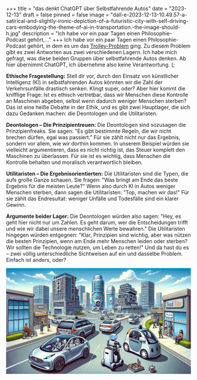 +++
title = "das denkt ChatGPT über Selbstfahrende Autos"
date = "2023-12-13"
draft = false
pinned = false
image = "dall-e-2023-12-13-10.49.57-a-satirical-and-slightly-ironic-depiction-of-a-futuristic-city-with-self-driving-cars-embodying-the-theme-of-ai-in-transportation.-the-image-should-h.jpg"
description = "Ich habe vor ein paar Tagen einen Philosophie-Podcast gehört,..."
+++
Ich habe vor ein paar Tagen einen Philosophie-Podcast gehört, in dem es um das [Trolley-Problem](https://de.wikipedia.org/wiki/Trolley-Problem) ging. Zu diesem Problem gibt es zwei Antworten aus zwei verschiedenen Lagern. Ich habe mich gefragt, was diese beiden Gruppen über selbstfahrende Autos denken. Ab hier übernimmt ChatGPT, ich übernehme also keine Verantwortung. (;

**Ethische Fragestellung:**
Stell dir vor, durch den Einsatz von künstlicher Intelligenz (KI) in selbstfahrenden Autos könnten wir die Zahl der Verkehrsunfälle drastisch senken. Klingt super, oder? Aber hier kommt die knifflige Frage: Ist es ethisch vertretbar, dass wir Menschen diese Kontrolle an Maschinen abgeben, selbst wenn dadurch weniger Menschen sterben? Das ist eine heiße Debatte in der Ethik, und es gibt zwei Hauptlager, die sich dazu Gedanken machen: die Deontologen und die Utilitaristen.

**Deontologen – Die Prinzipientreuen:**
Die Deontologen sind sozusagen die Prinzipienfreaks. Sie sagen: "Es gibt bestimmte Regeln, die wir nicht brechen dürfen, egal was passiert." Für sie zählt nicht nur das Ergebnis, sondern vor allem, wie wir dorthin kommen. In unserem Beispiel würden sie vielleicht argumentieren, dass es nicht richtig ist, das Steuer komplett den Maschinen zu überlassen. Für sie ist es wichtig, dass Menschen die Kontrolle behalten und moralisch verantwortlich bleiben.

**Utilitaristen – Die Ergebnisorientierten:**
Die Utilitaristen sind die Typen, die aufs große Ganze schauen. Sie fragen: "Was bringt am Ende das beste Ergebnis für die meisten Leute?" Wenn also durch KI in Autos weniger Menschen sterben, dann sagen die Utilitaristen: "Top, machen wir das!" Für sie zählt das Endresultat: weniger Unfälle und Todesfälle sind ein klarer Gewinn.

**Argumente beider Lager:**
Die Deontologen würden also sagen: "Hey, es geht hier nicht nur um Zahlen. Es geht darum, wer die Entscheidungen trifft und wie wir dabei unsere menschlichen Werte bewahren." Die Utilitaristen hingegen würden entgegnen: "Klar, Prinzipien sind wichtig, aber was nützen die besten Prinzipien, wenn am Ende mehr Menschen leiden oder sterben? Wir sollten die Technologie nutzen, um Leben zu retten!"
Und da hast du es – zwei völlig unterschiedliche Sichtweisen auf ein und dasselbe Problem. Einfach ist anders, oder? 

![](dall-e-2023-12-13-10.49.57-a-satirical-and-slightly-ironic-depiction-of-a-futuristic-city-with-self-driving-cars-embodying-the-theme-of-ai-in-transportation.-the-image-should-h.jpg)